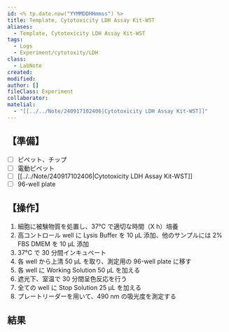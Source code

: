 ```yaml
---
id: <% tp.date.now("YYMMDDHHmmss") %>
title: Template, Cytotoxicity LDH Assay Kit-WST
aliases:
  - Template, Cytotoxicity LDH Assay Kit-WST
tags:
  - Logs
  - Experiment/cytotoxity/LDH
class:
  - LabNote
created: 
modified: 
author: []
fileClass: Experiment
collaborator: 
matelial:
  - "[[../../Note/240917102406|Cytotoxicity LDH Assay Kit-WST]]"
---
```

## 【準備】
- [ ] ピペット、チップ
- [ ] 電動ピペット
- [ ] [[../../Note/240917102406|Cytotoxicity LDH Assay Kit-WST]]
- [ ] 96-well plate

## 【操作】
1. 細胞に被験物質を処置し、37℃ で適切な時間（X h）培養
2. 高コントロール well に Lysis Buffer を 10 μL 添加、他のサンプルには 2% FBS DMEM を 10 μL 添加
3. 37℃ で 30 分間インキュベート
4. 各 well から上清 50 μL を取り、測定用の 96-well plate に移す
5. 各 well に Working Solution 50 μL を加える
6. 遮光下、室温で 30 分間呈色反応を行う
7. 全ての well に Stop Solution 25 μL を加える
8. プレートリーダーを用いて、490 nm の吸光度を測定する

## 結果
